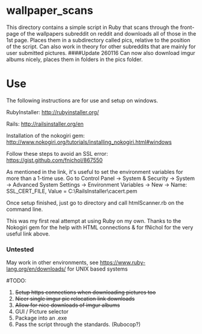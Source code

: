 # wallpaper_scans
This directory contains a simple script in Ruby that scans through the front-page of the wallpapers subreddit on reddit and downloads all of those in the 1st page. Places them in a subdirectory called pics, relative to the position of the script.
Can also work in theory for other subreddits that are mainly for user submitted pictures.
####Update 260116
Can now also download imgur albums nicely, places them in folders in the pics folder. 


# Use
The following instructions are for use and setup on windows.

RubyInstaller:
http://rubyinstaller.org/

Rails: http://railsinstaller.org/en

Installation of the nokogiri gem:
http://www.nokogiri.org/tutorials/installing_nokogiri.html#windows

Follow these steps to avoid an SSL error:
https://gist.github.com/fnichol/867550

As mentioned in the link, it's useful to set the environment variables for more than a 1-time use.
Go to Control Panel -> System & Security -> System -> Advanced System Settings -> Environment Variables -> New -> 
Name: SSL_CERT_FILE, Value = C:\RailsInstaller\cacert.pem

Once setup finished, just go to directory and call htmlScanner.rb on the command line.

This was my first real attempt at using Ruby on my own. Thanks to the Nokogiri gem for the help with HTML connections & for fNichol for the very useful link above.

### Untested ###
May work in other environments, see https://www.ruby-lang.org/en/downloads/ for UNIX based systems

#TODO:
1. ~~Setup https connections when downloading pictures too~~
2. ~~Nicer single imgur pic relocation link downloads~~
3. ~~Allow for nice downloads of imgur albums~~
4. GUI / Picture selector
5. Package into an .exe
6. Pass the script through the standards. (Rubocop?)
